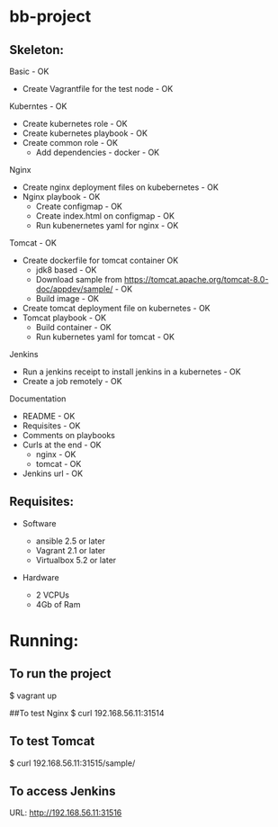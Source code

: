# bb-project
## Skeleton:
Basic -  OK 
 - Create Vagrantfile for the test node - OK

 Kuberntes - OK 
 - Create kubernetes role - OK 
 - Create kubernetes playbook - OK 
 - Create common role - OK 
    - Add dependencies -  docker - OK 

 Nginx   
 - Create nginx deployment files on kubebernetes - OK
 - Nginx playbook - OK
    - Create configmap - OK
    - Create index.html on configmap - OK
    - Run kubenernetes yaml for nginx - OK

Tomcat - OK
  - Create dockerfile for tomcat container OK
      - jdk8 based - OK
      - Download sample from https://tomcat.apache.org/tomcat-8.0-doc/appdev/sample/ - OK
      - Build image - OK
  - Create tomcat deployment file on kubernetes - OK
  - Tomcat playbook - OK
    - Build container - OK
    - Run kubernetes yaml for tomcat - OK

Jenkins
   - Run a jenkins receipt to install jenkins in a kubernetes - OK
   - Create a job remotely - OK

Documentation
  - README - OK
  - Requisites - OK
  - Comments on playbooks
  - Curls at the end - OK
    - nginx - OK
    - tomcat - OK
  -  Jenkins url - OK

## Requisites:
- Software
  - ansible 2.5 or later
  - Vagrant 2.1 or later
  - Virtualbox 5.2 or later

- Hardware
  - 2 VCPUs
  - 4Gb of Ram

# Running:
## To run the project
  $ vagrant up

##To test Nginx
  $ curl 192.168.56.11:31514

## To test Tomcat
  $ curl 192.168.56.11:31515/sample/

## To access Jenkins
  URL: http://192.168.56.11:31516



